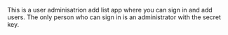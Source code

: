 This is a user adminisatrion add list app where you can sign in and add users. The only person who can sign in is an administrator with the secret key.
